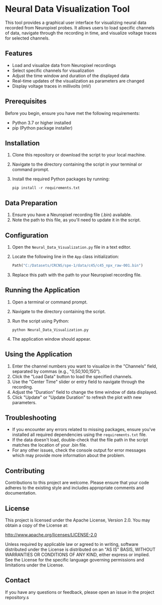 # Neural Data Visualization Tool

This tool provides a graphical user interface for visualizing neural data recorded from Neuropixel probes. It allows users to load specific channels of data, navigate through the recording in time, and visualize voltage traces for selected channels.

## Features

- Load and visualize data from Neuropixel recordings
- Select specific channels for visualization
- Adjust the time window and duration of the displayed data
- Real-time updates of the visualization as parameters are changed
- Display voltage traces in millivolts (mV)

## Prerequisites

Before you begin, ensure you have met the following requirements:

- Python 3.7 or higher installed
- pip (Python package installer)

## Installation

1. Clone this repository or download the script to your local machine.

2. Navigate to the directory containing the script in your terminal or command prompt.

3. Install the required Python packages by running:

   ```
   pip install -r requirements.txt
   ```

## Data Preparation

1. Ensure you have a Neuropixel recording file (.bin) available.
2. Note the path to this file, as you'll need to update it in the script.

## Configuration

1. Open the `Neural_Data_Visualization.py` file in a text editor.
2. Locate the following line in the `App` class initialization:

   ```python
   Path("C:/Datasets/CRCNS/spe-1/data/c45/c45_npx_raw-001.bin")
   ```

3. Replace this path with the path to your Neuropixel recording file.

## Running the Application

1. Open a terminal or command prompt.
2. Navigate to the directory containing the script.
3. Run the script using Python:

   ```
   python Neural_Data_Visualization.py
   ```

4. The application window should appear.

## Using the Application

1. Enter the channel numbers you want to visualize in the "Channels" field, separated by commas (e.g., "0,50,100,150").
2. Click the "Load Data" button to load the specified channels.
3. Use the "Center Time" slider or entry field to navigate through the recording.
4. Adjust the "Duration" field to change the time window of data displayed.
5. Click "Update" or "Update Duration" to refresh the plot with new parameters.

## Troubleshooting

- If you encounter any errors related to missing packages, ensure you've installed all required dependencies using the `requirements.txt` file.
- If the data doesn't load, double-check that the file path in the script matches the location of your .bin file.
- For any other issues, check the console output for error messages which may provide more information about the problem.

## Contributing

Contributions to this project are welcome. Please ensure that your code adheres to the existing style and includes appropriate comments and documentation.

## License

This project is licensed under the Apache License, Version 2.0. You may obtain a copy of the License at:

http://www.apache.org/licenses/LICENSE-2.0

Unless required by applicable law or agreed to in writing, software distributed under the License is distributed on an "AS IS" BASIS, WITHOUT WARRANTIES OR CONDITIONS OF ANY KIND, either express or implied. See the License for the specific language governing permissions and limitations under the License.

## Contact

If you have any questions or feedback, please open an issue in the project repository.s